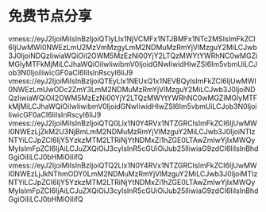 # 免费节点分享

>
vmess://eyJ2IjoiMiIsInBzIjoiQTIyLlx1NjVCMFx1NTJBMFx1NTc2MSIsImFkZCI6IjUwMWI0NWEzLmU2MzVmMzgyLmM2NDMuMzRmYjVlMzguY2MiLCJwb3J0IjoiNDQzIiwiaWQiOiI2OWM5MzEzNi00YjY2LTQzMWYtYWRhNC0wMGZiMGIyMTFkMjMiLCJhaWQiOiIwIiwibmV0IjoidGNwIiwidHlwZSI6Im5vbmUiLCJob3N0IjoiIiwicGF0aCI6IiIsInRscyI6IiJ9
vmess://eyJ2IjoiMiIsInBzIjoiQTEyLlx1NEUxQ1x1NEVBQyIsImFkZCI6IjUwMWI0NWEzLmUwODc2ZmY3LmM2NDMuMzRmYjVlMzguY2MiLCJwb3J0IjoiNDQzIiwiaWQiOiI2OWM5MzEzNi00YjY2LTQzMWYtYWRhNC0wMGZiMGIyMTFkMjMiLCJhaWQiOiIwIiwibmV0IjoidGNwIiwidHlwZSI6Im5vbmUiLCJob3N0IjoiIiwicGF0aCI6IiIsInRscyI6IiJ9
vmess://eyJ2IjoiMiIsInBzIjoiQTQ0Llx1N0Y4RVx1NTZGRCIsImFkZCI6IjUwMWI0NWEzLjZkM2U3NjBmLmM2NDMuMzRmYjVlMzguY2MiLCJwb3J0IjoiNTIzNTYiLCJpZCI6IjY5YzkzMTM2LTRiNjYtNDMxZi1hZGE0LTAwZmIwYjIxMWQyMyIsImFpZCI6IjAiLCJuZXQiOiJ3cyIsInR5cGUiOiJub25lIiwiaG9zdCI6IiIsInBhdGgiOiIiLCJ0bHMiOiIifQ
vmess://eyJ2IjoiMiIsInBzIjoiQTQ2Llx1N0Y4RVx1NTZGRCIsImFkZCI6IjUwMWI0NWEzLjJkNThmODY0LmM2NDMuMzRmYjVlMzguY2MiLCJwb3J0IjoiMTIzNTYiLCJpZCI6IjY5YzkzMTM2LTRiNjYtNDMxZi1hZGE0LTAwZmIwYjIxMWQyMyIsImFpZCI6IjAiLCJuZXQiOiJ3cyIsInR5cGUiOiJub25lIiwiaG9zdCI6IiIsInBhdGgiOiIiLCJ0bHMiOiIifQ
